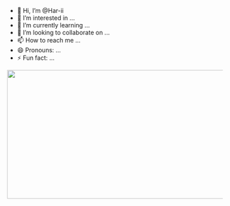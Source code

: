 - 👋 Hi, I’m @Har-ii
- 👀 I’m interested in ...
- 🌱 I’m currently learning ...
- 💞️ I’m looking to collaborate on ...
- 📫 How to reach me ...
- 😄 Pronouns: ...
- ⚡ Fun fact: ...

<!---
Har-ii/Har-ii is a ✨ special ✨ repository because its `README.md` (this file) appears on your GitHub profile.
You can click the Preview link to take a look at your changes.
--->

<a href="https://github.com/devxb/gitanimals">
<img
  src="https://render.gitanimals.org/farms/Har-ii"
  width="600"
  height="300"
/>
</a>
